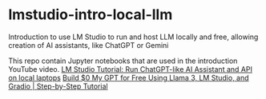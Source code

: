 # lmstudio-intro-local-llm
Introduction to use LM Studio to run and host LLM locally and free, allowing creation of AI assistants, like ChatGPT or Gemini

This repo contain Jupyter notebooks that are used in the introduction YouTube video.
[LM Studio Tutorial: Run ChatGPT-like AI Assistant and API on local laptops](https://youtu.be/rbFvjFeilxs)
[Build $0 My GPT for Free Using Llama 3, LM Studio, and Gradio | Step-by-Step Tutorial](https://youtu.be/EyHwtQ0Zyfw)

